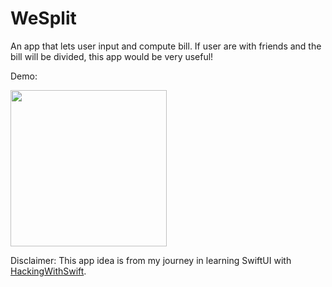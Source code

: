 # WeSplit 

An app that lets user input and compute bill. If user are with friends and the bill will be divided, this app would be very useful!

Demo:

<img src="https://github.com/chandevbringino/Portfolio/blob/main/iOS/SwiftUI/WeSplit/Demo/WeSplitAppDemo.gif" width="250">

Disclaimer: This app idea is from my journey in learning SwiftUI with [HackingWithSwift](https://www.hackingwithswift.com/).

